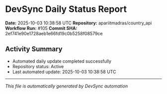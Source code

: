 # DevSync Daily Status Report

**Date:** 2025-10-03 10:38:58 UTC
**Repository:** apariitmadras/country_api
**Workflow Run:** #105
**Commit SHA:** 2ef741e90e1728aeb1e66fd19c0b5258f08579ce

## Activity Summary
- Automated daily update completed successfully
- Repository status: Active
- Last automated update: 2025-10-03 10:38:58 UTC

---
*This file is automatically generated by DevSync automation*
